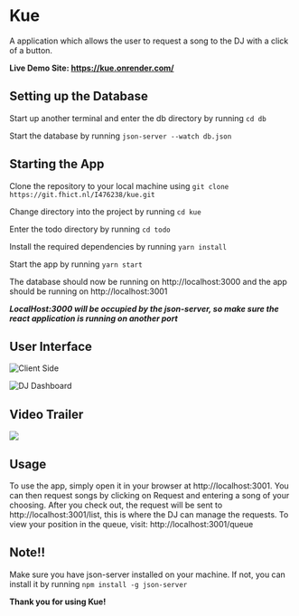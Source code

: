 # **Kue**

  

A application which allows the user to request a song to the DJ with a click of a button.

  

**Live Demo Site: https://kue.onrender.com/**


## Setting up the Database

Start up another terminal and enter the db directory by running
 ```cd db```

Start the database by running 
```json-server --watch db.json```

## Starting the App

Clone the repository to your local machine using
 ```git clone https://git.fhict.nl/I476238/kue.git```

  

Change directory into the project by running 
```cd kue```

  

Enter the todo directory by running
 ```cd todo```

  

Install the required dependencies by running
 ```yarn install```

  

Start the app by running 
```yarn start```



The database should now be running on http://localhost:3000 and the app should be running on  http://localhost:3001

***LocalHost:3000 will be occupied by the json-server, so make sure the react application is running on another port***

## User Interface

![Client Side](https://i.imgur.com/SBAJpH6.jpg)

![DJ Dashboard](https://i.imgur.com/olwAr4I.jpg)


## Video Trailer

[![](https://i.imgur.com/57cF0En.png)](https://www.youtube.com/watch?v=IX5ZLV0LYSs)



## Usage

To use the app, simply open it in your browser at http://localhost:3001. You can then request songs by clicking on Request and entering a song of your choosing. After you check out, the request will be sent to http://localhost:3001/list, this is where the DJ can manage the requests.
To view your position in the queue, visit: http://localhost:3001/queue

  

## Note!!

Make sure you have json-server installed on your machine. If not, you can install it by running
 ```npm install -g json-server```


**Thank you for using Kue!**
